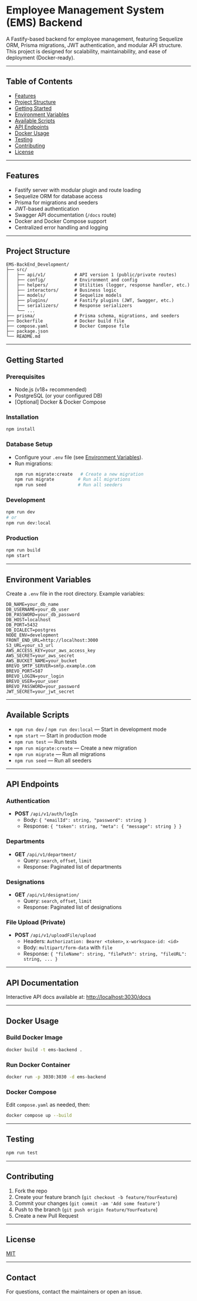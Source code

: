 # Employee Management System (EMS) Backend

A Fastify-based backend for employee management, featuring Sequelize ORM, Prisma migrations, JWT authentication, and modular API structure. This project is designed for scalability, maintainability, and ease of deployment (Docker-ready).

---

## Table of Contents

- [Features](#features)
- [Project Structure](#project-structure)
- [Getting Started](#getting-started)
- [Environment Variables](#environment-variables)
- [Available Scripts](#available-scripts)
- [API Endpoints](#api-endpoints)
- [Docker Usage](#docker-usage)
- [Testing](#testing)
- [Contributing](#contributing)
- [License](#license)

---

## Features

- Fastify server with modular plugin and route loading
- Sequelize ORM for database access
- Prisma for migrations and seeders
- JWT-based authentication
- Swagger API documentation (`/docs` route)
- Docker and Docker Compose support
- Centralized error handling and logging

---

## Project Structure

```
EMS-BackEnd_Development/
├── src/
│   ├── api/v1/           # API version 1 (public/private routes)
│   ├── config/           # Environment and config
│   ├── helpers/          # Utilities (logger, response handler, etc.)
│   ├── interactors/      # Business logic
│   ├── models/           # Sequelize models
│   ├── plugins/          # Fastify plugins (JWT, Swagger, etc.)
│   ├── serializers/      # Response serializers
│   └── ...
├── prisma/               # Prisma schema, migrations, and seeders
├── Dockerfile            # Docker build file
├── compose.yaml          # Docker Compose file
├── package.json
└── README.md
```

---

## Getting Started

### Prerequisites

- Node.js (v18+ recommended)
- PostgreSQL (or your configured DB)
- [Optional] Docker & Docker Compose

### Installation

```bash
npm install
```

### Database Setup

- Configure your `.env` file (see [Environment Variables](#environment-variables)).
- Run migrations:
  ```bash
  npm run migrate:create   # Create a new migration
  npm run migrate         # Run all migrations
  npm run seed            # Run all seeders
  ```

### Development

```bash
npm run dev
# or
npm run dev:local
```

### Production

```bash
npm run build
npm start
```

---

## Environment Variables

Create a `.env` file in the root directory. Example variables:

```
DB_NAME=your_db_name
DB_USERNAME=your_db_user
DB_PASSWORD=your_db_password
DB_HOST=localhost
DB_PORT=5432
DB_DIALECT=postgres
NODE_ENV=development
FRONT_END_URL=http://localhost:3000
S3_URL=your_s3_url
AWS_ACCESS_KEY=your_aws_access_key
AWS_SECRET=your_aws_secret
AWS_BUCKET_NAME=your_bucket
BREVO_SMTP_SERVER=smtp.example.com
BREVO_PORT=587
BREVO_LOGIN=your_login
BREVO_USER=your_user
BREVO_PASSWORD=your_password
JWT_SECRET=your_jwt_secret
```

---

## Available Scripts

- `npm run dev` / `npm run dev:local` — Start in development mode
- `npm start` — Start in production mode
- `npm run test` — Run tests
- `npm run migrate:create` — Create a new migration
- `npm run migrate` — Run all migrations
- `npm run seed` — Run all seeders

---

## API Endpoints

### Authentication

- **POST** `/api/v1/auth/logIn`
  - Body: `{ "emailId": string, "password": string }`
  - Response: `{ "token": string, "meta": { "message": string } }`

### Departments

- **GET** `/api/v1/department/`
  - Query: `search`, `offset`, `limit`
  - Response: Paginated list of departments

### Designations

- **GET** `/api/v1/designation/`
  - Query: `search`, `offset`, `limit`
  - Response: Paginated list of designations

### File Upload (Private)

- **POST** `/api/v1/uploadFile/upload`
  - Headers: `Authorization: Bearer <token>`, `x-workspace-id: <id>`
  - Body: `multipart/form-data` with `file`
  - Response: `{ "fileName": string, "filePath": string, "fileURL": string, ... }`

---

## API Documentation

Interactive API docs available at: [http://localhost:3030/docs](http://localhost:3030/docs)

---

## Docker Usage

### Build Docker Image

```bash
docker build -t ems-backend .
```

### Run Docker Container

```bash
docker run -p 3030:3030 -d ems-backend
```

### Docker Compose

Edit `compose.yaml` as needed, then:

```bash
docker compose up --build
```

---

## Testing

```bash
npm run test
```

---

## Contributing

1. Fork the repo
2. Create your feature branch (`git checkout -b feature/YourFeature`)
3. Commit your changes (`git commit -am 'Add some feature'`)
4. Push to the branch (`git push origin feature/YourFeature`)
5. Create a new Pull Request

---

## License

[MIT](LICENSE)

---

## Contact

For questions, contact the maintainers or open an issue.

